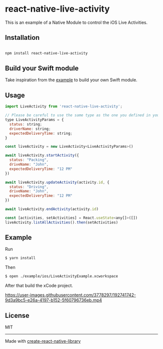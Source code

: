 # react-native-live-activity

This is an example of a Native Module to control the iOS Live Activities.

## Installation

```sh

npm install react-native-live-activity

```

## Build your Swift module

Take inspiration from the [example](./example/ios/LiveActivityDynamicIsland/LiveActivityDynamicIsland.swift) to build your own Swift module.

## Usage

```js
import LiveActivity from 'react-native-live-activity';

// Please be careful to use the same type as the one you defined in your Swift module.
type LiveActivityParams = {
  status: string;
  driverName: string;
  expectedDeliveryTime: string;
}

const liveActivity = new LiveActivity<LiveActivityParams>()

await liveActivity.startActivity({
  status: "Packing",
  driveName: "John",
  expectedDeliveryTime: "12 PM"
})

await liveActivity.updateActivity(activity.id, {
  status: "Driving",
  driveName: "John",
  expectedDeliveryTime: "12 PM"
})

await liveActivity.endActivity(activity.id)

const [activities, setActivities] = React.useState<any[]>([])
liveActivity.listAllActivities().then(setActivities)

```

## Example

Run

```bash
$ yarn install
```

Then

```bash
$ open ./example/ios/LiveActivityExample.xcworkspace
```

After that build the xCode project.

https://user-images.githubusercontent.com/3778297/192741742-9d3a9bc5-e26a-4197-b152-5f60796736eb.mp4

## License

MIT

---

Made with [create-react-native-library](https://github.com/callstack/react-native-builder-bob)
